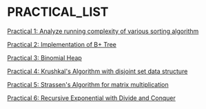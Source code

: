 PRACTICAL_LIST
==============
[Practical 1: Analyze running complexity of various sorting algorithm](1.sort/doc/practical1.pdf)

[Practical 2: Implementation of B+ Tree](2.bPlusTree/doc/practical2.pdf)

[Practical 3: Binomial Heap](3.binomial_heap/doc/practical3.pdf)

[Practical 4: Krushkal's Algorithm with disjoint set data structure](4.krushkal/doc/krushkal.pdf)

[Practical 5: Strassen's Algorithm for matrix multiplication](5.strassen/doc)

[Practical 6: Recursive Exponential with Divide and Conquer](6.recursiveExponential/doc/practical6.pdf)
